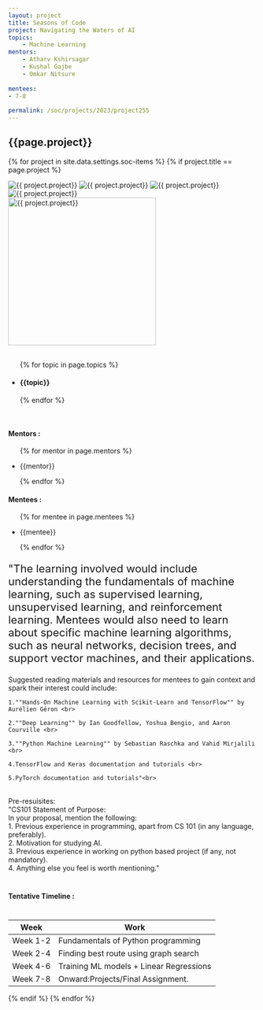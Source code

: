 ```yaml
---
layout: project
title: Seasons of Code
project: Navigating the Waters of AI
topics:
    - Machine Learning
mentors:
    - Atharv Kshirsagar 
    - Kushal Gajbe
    - Omkar Nitsure 
    
mentees:
- 7-8 
    
permalink: /soc/projects/2023/project255
---
```


<h2 class="display1 m-3 p-3 text-center project-title">{{page.project}}</h2>

{% for project in site.data.settings.soc-items %}
{% if project.title == page.project %}

<div class ="img-soc d-block"> 
    <img src="{{ site.baseurl }}/{{ project.image }}" alt="{{ project.project}}" class="image-1">
    <img src="{{ site.baseurl }}/{{ project.image }}" alt="{{ project.project}}" class="image-2">
    <img src="{{ site.baseurl }}/{{ project.image }}" alt="{{ project.project}}" class="image-3">
    <img src="{{ site.baseurl }}/{{ project.image }}" alt="{{ project.project}}" class="image-4">
</div>
<div class = "mobile-img-soc">
  <img src="{{ site.baseurl }}/{{ project.image }}"  width = "300" height="300" alt="{{ project.project}}" class="border rounded">
  </div>
<div >
    <br>
    <ul>
        {% for topic in page.topics %}
        <li><h4 class="text-primary text-center topics">{{topic}}</h4></li>
        {% endfor %}
    </ul>
    <br>
    <h4 class="display3  ">Mentors :</h4> 
    <ul>
        {% for mentor in page.mentors %}
        <li><p class="lead">{{mentor}}</p></li>
        {% endfor %}
    </ul>
    <h4 class="display3  ">Mentees :</h4> 
    <ul>
        {% for mentee in page.mentees %}
        <li><p class="lead">{{mentee}}</p></li>
        {% endfor %}
    </ul>
</div>
<div class = "project-desc" >
    <p class="display3" style = "font-size:22px;" >
        "The learning involved would include understanding the fundamentals of machine learning, such as supervised learning, unsupervised learning, and reinforcement learning. Mentees would also need to learn about specific machine learning algorithms, such as neural networks, decision trees, and support vector machines, and their applications.<br>

Suggested reading materials and resources for mentees to gain context and spark their interest could include:<br>

    1.""Hands-On Machine Learning with Scikit-Learn and TensorFlow"" by Aurélien Géron <br>

    2.""Deep Learning"" by Ian Goodfellow, Yoshua Bengio, and Aaron Courville <br>

    3.""Python Machine Learning"" by Sebastian Raschka and Vahid Mirjalili <br>

    4.TensorFlow and Keras documentation and tutorials <br>

    5.PyTorch documentation and tutorials"<br>
<br>
Pre-resuisites:
<br>
    "CS101
Statement of Purpose:<br>
In your proposal, mention the following:<br>
1. Previous experience in programming, apart from CS 101 (in any language, preferably).<br>
2. Motivation for studying  AI.<br>
3. Previous experience in working on python based project (if any, not mandatory).<br>
4. Anything else you feel is worth mentioning."
<br>
    </p>
</div>
<div class = "d-flex flex-wrap">
<div>
    <h4 class="display3" style="margin:40px 0px 40px 0px;">Tentative Timeline :</h4>
    <table class="table table-striped w-100">
    <thead>
        <tr>
        <th>Week</th>
        <th>Work</th>
        </tr>
    </thead>
    <tbody>
    <tr>
      <td>Week 1-2</td>
      <td>Fundamentals of Python programming
  </td>
    </tr>
    <tr>
      <td>Week 2-4</td>
      <td> Finding best route using graph search</td>
    </tr>
    <tr>
      <td>Week 4-6</td>
      <td>Training ML models + Linear Regressions</td>
    </tr>
    <tr>
      <td>Week 7-8</td>
      <td>Onward:Projects/Final Assignment.</td>
    </tr>
    </tbody>
    </table>
</div>
</div>
{% endif %}
{% endfor %}
